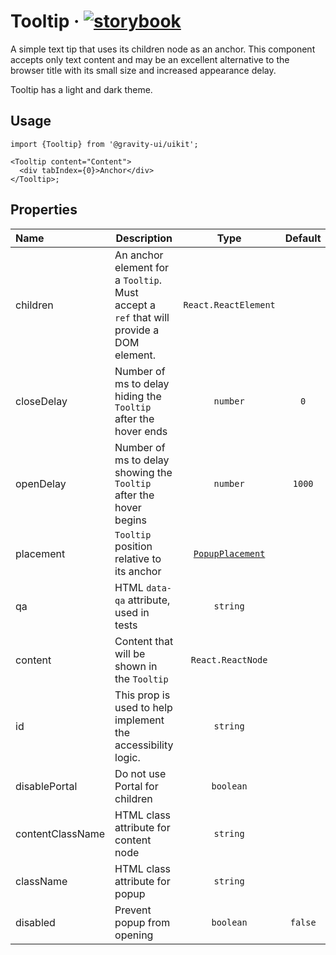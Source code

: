 <!--GITHUB_BLOCK-->

# Tooltip &middot; [![storybook](https://img.shields.io/badge/Storybook-Tooltip-3bc935)](https://preview.gravity-ui.com/uikit/?path=/story/components-overlays-tooltip--default)

<!--/GITHUB_BLOCK-->

A simple text tip that uses its children node as an anchor. This component accepts only text content and may be an excellent alternative to the browser title with its small size and increased appearance delay.

Tooltip has a light and dark theme.

## Usage

```tsx
import {Tooltip} from '@gravity-ui/uikit';

<Tooltip content="Content">
  <div tabIndex={0}>Anchor</div>
</Tooltip>;
```

## Properties

| Name             | Description                                                                             |                       Type                       | Default |
| :--------------- | --------------------------------------------------------------------------------------- | :----------------------------------------------: | :-----: |
| children         | An anchor element for a `Tooltip`. Must accept a `ref` that will provide a DOM element. |               `React.ReactElement`               |         |
| closeDelay       | Number of ms to delay hiding the `Tooltip` after the hover ends                         |                     `number`                     |   `0`   |
| openDelay        | Number of ms to delay showing the `Tooltip` after the hover begins                      |                     `number`                     | `1000`  |
| placement        | `Tooltip` position relative to its anchor                                               | [`PopupPlacement`](../Popup/README.md#placement) |         |
| qa               | HTML `data-qa` attribute, used in tests                                                 |                     `string`                     |         |
| content          | Content that will be shown in the `Tooltip`                                             |                `React.ReactNode`                 |         |
| id               | This prop is used to help implement the accessibility logic.                            |                     `string`                     |         |
| disablePortal    | Do not use Portal for children                                                          |                    `boolean`                     |         |
| contentClassName | HTML class attribute for content node                                                   |                     `string`                     |         |
| className        | HTML class attribute for popup                                                          |                     `string`                     |         |
| disabled         | Prevent popup from opening                                                              |                    `boolean`                     | `false` |
